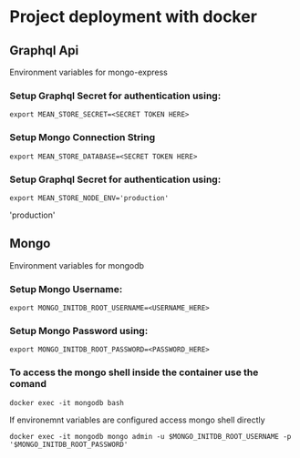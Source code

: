 # Project deployment with docker

## Graphql Api
Environment variables for mongo-express

### Setup Graphql Secret for authentication using:
~~~
export MEAN_STORE_SECRET=<SECRET TOKEN HERE>
~~~

### Setup Mongo Connection String
~~~
export MEAN_STORE_DATABASE=<SECRET TOKEN HERE>
~~~

### Setup Graphql Secret for authentication using:
~~~
export MEAN_STORE_NODE_ENV='production'
~~~

'production'
## Mongo
Environment variables for mongodb

### Setup Mongo Username:
~~~
export MONGO_INITDB_ROOT_USERNAME=<USERNAME_HERE>
~~~

### Setup Mongo Password using:
~~~
export MONGO_INITDB_ROOT_PASSWORD=<PASSWORD_HERE>
~~~



### To access the mongo shell inside the container use the comand

~~~
docker exec -it mongodb bash
~~~

If environemnt variables are configured access mongo shell directly

~~~
docker exec -it mongodb mongo admin -u $MONGO_INITDB_ROOT_USERNAME -p '$MONGO_INITDB_ROOT_PASSWORD'
~~~